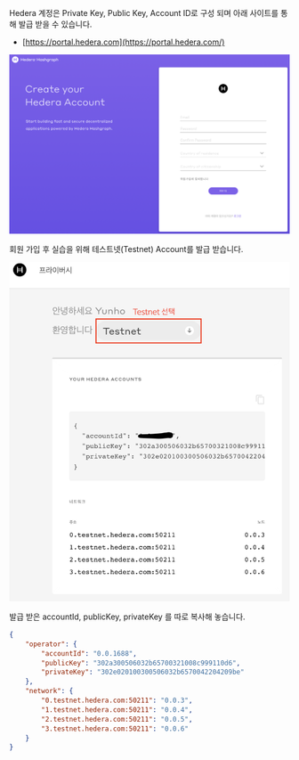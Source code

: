 Hedera 계정은 Private Key, Public Key, Account ID로 구성 되며 아래 사이트를 통해 발급 받을 수 있습니다.

- [https://portal.hedera.com](https://portal.hedera.com/)

![1](https://github.com/yunhochung/katacoda-scenarios/raw/master/getting-started-with-hashgraph/images/1.png)

회원 가입 후 실습을 위해 테스트넷(Testnet) Account를 발급 받습니다.

![1](https://github.com/yunhochung/katacoda-scenarios/raw/master/getting-started-with-hashgraph/images/2.png)

발급 받은 accountId, publicKey, privateKey 를  따로 복사해 놓습니다.

```json
{
    "operator": {
        "accountId": "0.0.1688",
        "publicKey": "302a300506032b65700321008c999110d6",
        "privateKey": "302e020100300506032b6570042204209be"
    },
    "network": {
        "0.testnet.hedera.com:50211": "0.0.3",
        "1.testnet.hedera.com:50211": "0.0.4",
        "2.testnet.hedera.com:50211": "0.0.5",
        "3.testnet.hedera.com:50211": "0.0.6"
    }
}
```
